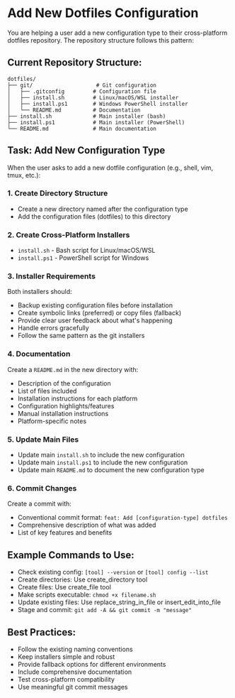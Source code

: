 # Add New Dotfiles Configuration

You are helping a user add a new configuration type to their cross-platform dotfiles repository. The repository structure follows this pattern:

## Current Repository Structure:
```
dotfiles/
├── git/                    # Git configuration
│   ├── .gitconfig         # Configuration file
│   ├── install.sh         # Linux/macOS/WSL installer
│   ├── install.ps1        # Windows PowerShell installer
│   └── README.md          # Documentation
├── install.sh             # Main installer (bash)
├── install.ps1            # Main installer (PowerShell)
└── README.md              # Main documentation
```

## Task: Add New Configuration Type

When the user asks to add a new dotfile configuration (e.g., shell, vim, tmux, etc.):

### 1. Create Directory Structure
- Create a new directory named after the configuration type
- Add the configuration files (dotfiles) to this directory

### 2. Create Cross-Platform Installers
- `install.sh` - Bash script for Linux/macOS/WSL
- `install.ps1` - PowerShell script for Windows

### 3. Installer Requirements
Both installers should:
- Backup existing configuration files before installation
- Create symbolic links (preferred) or copy files (fallback)
- Provide clear user feedback about what's happening
- Handle errors gracefully
- Follow the same pattern as the git installers

### 4. Documentation
Create a `README.md` in the new directory with:
- Description of the configuration
- List of files included
- Installation instructions for each platform
- Configuration highlights/features
- Manual installation instructions
- Platform-specific notes

### 5. Update Main Files
- Update main `install.sh` to include the new configuration
- Update main `install.ps1` to include the new configuration  
- Update main `README.md` to document the new configuration type

### 6. Commit Changes
Create a commit with:
- Conventional commit format: `feat: Add [configuration-type] dotfiles`
- Comprehensive description of what was added
- List of key features and benefits

## Example Commands to Use:
- Check existing config: `[tool] --version` or `[tool] config --list`
- Create directories: Use create_directory tool
- Create files: Use create_file tool
- Make scripts executable: `chmod +x filename.sh`
- Update existing files: Use replace_string_in_file or insert_edit_into_file
- Stage and commit: `git add -A && git commit -m "message"`

## Best Practices:
- Follow the existing naming conventions
- Keep installers simple and robust
- Provide fallback options for different environments
- Include comprehensive documentation
- Test cross-platform compatibility
- Use meaningful git commit messages

